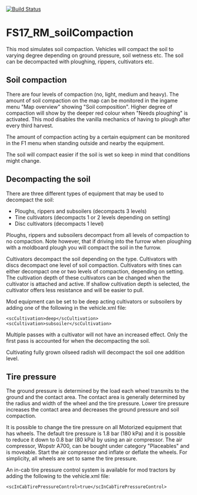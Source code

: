 [![Build Status](https://travis-ci.org/RealismusModding/FS17_RM_soilCompaction.svg?branch=master)](https://travis-ci.org/RealismusModding/FS17_RM_soilCompaction)

# FS17_RM_soilCompaction

This mod simulates soil compaction. Vehicles will compact the soil to varying degree depending on ground pressure, soil wetness etc. The soil can be decompacted with ploughing, rippers, cultivators etc.

## Soil compaction
There are four levels of compaction (no, light, medium and heavy). The amount of soil compaction on the map can be monitored in the ingame menu "Map overview" showing "Soil composition". Higher degree of compaction will show by the deeper red colour when "Needs ploughing" is activated. This mod disables the vanilla mechanics of having to plough after every third harvest.

The amount of compaction acting by a certain equipment can be monitored in the F1 menu when standing outside and nearby the equipment.

The soil will compact easier if the soil is wet so keep in mind that conditions might change.

## Decompacting the soil
There are three different types of equipment that may be used to decompact the soil:
- Ploughs, rippers and subsoilers (decompacts 3 levels)
- Tine cultivators (decompacts 1 or 2 levels depending on setting)
- Disc cultivators (decompacts 1 level)

Ploughs, rippers and subsoilers decompact from all levels of compaction to no compaction. Note however, that if driving into the furrow when ploughing with a moldboard plough you will compact the soil in the furrow. 

Cultivators decompact the soil depending on the type. Cultivators with discs decompact one level of soil compaction. Cultivators with tines can either decompact one or two levels of compaction, depending on setting. The cultivation depth of these cultivators can be changed when the cultivator is attached and active. If shallow cultivation depth is selected, the cultivator offers less resistance and will be easier to pull.

Mod equipment can be set to be deep acting cultivators or subsoilers by adding one of the following in the vehicle.xml file:

    <scCultivation>deep</scCultivation>
    <scCultivation>subsoiler</scCultivation>

Multiple passes with a cultivator will not have an increased effect. Only the first pass is accounted for when the decompacting the soil.

Cultivating fully grown oilseed radish will decompact the soil one addition level.

## Tire pressure
The ground pressure is determined by the load each wheel transmits to the ground and the contact area. The contact area is generally determined by the radius and width of the wheel and the tire pressure. Lower tire pressure increases the contact area and decreases the ground pressure and soil compaction.

It is possible to change the tire pressure on all Motorized equipment that has wheels. The default tire pressure is 1.8 bar (180 kPa) and it is possible to reduce it down to 0.8 bar (80 kPa) by using an air compressor. The air compressor, Wopstr A700, can be bought under category "Placeables" and is moveable. Start the air compressor and inflate or deflate the wheels. For simplicity, all wheels are set to same the tire pressure.

An in-cab tire pressure control system is available for mod tractors by adding the following to the vehicle.xml file:

    <scInCabTirePressureControl>true</scInCabTirePressureControl>
